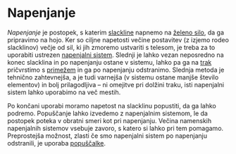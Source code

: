 # Napenjanje

_Napenjanje_ je postopek, s katerim [slackline](slackline) napnemo na [želeno silo](napetost), da ga pripravimo na hojo. Ker so ciljne napetosti večine postavitev (z izjemo rodeo slacklinov) večje od sil, ki jih zmoremo ustvariti s telesom, je treba za to uporabiti ustrezen [napenjalni sistem](napenjalni-sistem). Slednji je lahko vezan neposredno na konec slacklina in po napenjanju ostane v sistemu, lahko pa ga na [trak](trak) pričvrstimo s [primežem](primez) in ga po napenjanju odstranimo. Slednja metoda je tehnično zahtevnejša, a je tudi varnejša (v sistemu ostane manjše število elementov) in bolj prilagodljiva – ni omejitve pri dolžini traku, isti napenjalni sistem lahko uporabimo na več mestih.

Po končani uporabi moramo napetost na slacklinu popustiti, da ga lahko podremo. Popuščanje lahko izvedemo z napenjalnim sistemom, le da postopek poteka v obratni smeri kot pri napenjanju. Večina namenskih napenjalnih sistemov vsebuje zavoro, s katero si lahko pri tem pomagamo. Preprostejša možnost, zlasti če smo napenjalni sistem po napenjanju odstranili, je uporaba [popuščalke](popuscalka).
